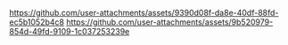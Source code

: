https://github.com/user-attachments/assets/9390d08f-da8e-40df-88fd-ec5b1052b4c8
https://github.com/user-attachments/assets/9b520979-854d-49fd-9109-1c037253239e
